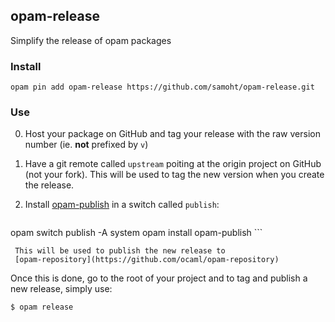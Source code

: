 ## opam-release

Simplify the release of opam packages

### Install

```
opam pin add opam-release https://github.com/samoht/opam-release.git
```

### Use

0. Host your package on GitHub and tag your release with the raw version
   number (ie. **not** prefixed by `v`)

1. Have a git remote called `upstream` poiting at the origin project on
   GitHub (not your fork). This will be used to tag the new version when
   you create the release.

2. Install [opam-publish](https://github.com/OCamlPro/opam-publish) in a
   switch called `publish`:

    ```
opam switch publish -A system
opam install opam-publish
     ```

     This will be used to publish the new release to
     [opam-repository](https://github.com/ocaml/opam-repository)

Once this is done, go to the root of your project and to tag and publish a new
release, simply use:

```
$ opam release
```
